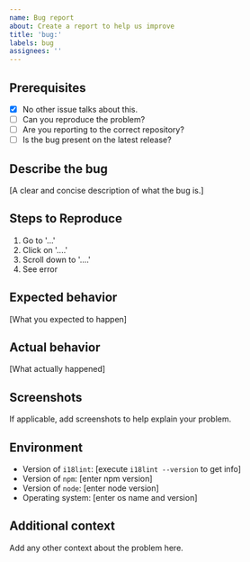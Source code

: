 ```yaml
---
name: Bug report
about: Create a report to help us improve
title: 'bug:'
labels: bug
assignees: ''
---
```


## Prerequisites

- [x] No other issue talks about this.
- [ ] Can you reproduce the problem?
- [ ] Are you reporting to the correct repository?
- [ ] Is the bug present on the latest release?

## Describe the bug

[A clear and concise description of what the bug is.]

## Steps to Reproduce

1. Go to '...'
2. Click on '....'
3. Scroll down to '....'
4. See error

## Expected behavior

[What you expected to happen]

## Actual behavior

[What actually happened]

## Screenshots

If applicable, add screenshots to help explain your problem.

## Environment

- Version of `i18lint`: [execute `i18lint --version` to get info]
- Version of `npm`: [enter npm version]
- Version of `node`: [enter node version]
- Operating system: [enter os name and version]

## Additional context

Add any other context about the problem here.
